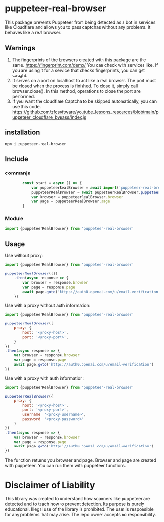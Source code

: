 # puppeteer-real-browser
This package prevents Puppeteer from being detected as a bot in services like Cloudflare and allows you to pass captchas without any problems. It behaves like a real browser.
## Warnings
1) The fingerprints of the browsers created with this package are the same.
https://fingerprint.com/demo/
You can check with services like. If you are using it for a service that checks fingerprints, you can get caught.
2) It serves on a port on localhost to act like a real browser. The port must be closed when the process is finished. To close it, simply call browser.close(). In this method, operations to close the port are performed.
3) If you want the cloudflare Captcha to be skipped automatically, you can use this code.
https://github.com/zfcsoftware/youtube_lessons_resources/blob/main/puppeteer_cloudflare_bypass/index.js

## installation

```bash
npm i puppeteer-real-browser
```
## Include

### commanjs

```js
        const start = async () => {
            var puppeteerRealBrowser = await import('puppeteer-real-browser')
            puppeteerRealBrowser = await puppeteerRealBrowser.puppeteerRealBrowser({})
            var browser = puppeteerRealBrowser.browser
            var page = puppeteerRealBrowser.page
        }
```
### Module

```js
import {puppeteerRealBrowser} from 'puppeteer-real-browser'
```

## Usage

Use without proxy:

```js
import {puppeteerRealBrowser} from 'puppeteer-real-browser'

puppeteerRealBrowser({})
    .then(async response => {
        var browser = response.browser
        var page = response.page
        await page.goto('https://auth0.openai.com/u/email-verification')
    })
```

Use with a proxy without auth information:

```js
import {puppeteerRealBrowser} from 'puppeteer-real-browser'

puppeteerRealBrowser({
    proxy: {
        host: '<proxy-host>',
        port: '<proxy-port>',
    }
})
.then(async response => {
    var browser = response.browser
    var page = response.page
    await page.goto('https://auth0.openai.com/u/email-verification')
})
```
Use with a proxy with auth information:

```js
import {puppeteerRealBrowser} from 'puppeteer-real-browser'

puppeteerRealBrowser({
    proxy: {
        host: '<proxy-host>',
        port: '<proxy-port>',
        username: '<proxy-username>',
        password: '<proxy-password>'
    }
})
.then(async response => {
    var browser = response.browser
    var page = response.page
    await page.goto('https://auth0.openai.com/u/email-verification')
})
```

The function returns you browser and page. Browser and page are created with puppeteer. You can run them with puppeteer functions.

# Disclaimer of Liability
This library was created to understand how scanners like puppeteer are detected and to teach how to prevent detection. Its purpose is purely educational. Illegal use of the library is prohibited. The user is responsible for any problems that may arise. The repo owner accepts no responsibility.